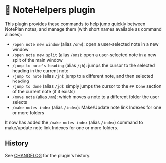 # 📙 NoteHelpers plugin
This plugin provides these commands to help jump quickly between NotePlan notes, and manage them (with short names available as command aliases):
- `/open note new window` (alias `/onw`): open a user-selected note in a new window
- `/open note new split` (alias `/ons`): open a user-selected note in a new split of the main window
- `/jump to note's heading` (alias `/jh`): jumps the cursor to the selected heading in the current note
- `/jump to note` (alias `/jn`): jump to a different note, and then selected heading
- `/jump to done` (alias `/jd`): simply jumps the cursor to the `## Done` section of the current note (if it exists)
- `/move note` (alias `/mn`): which moves a note to a different folder the user selects
- `/make notes index` (alias `/index`): Make/Update note link Indexes for one or more folders

It now has added the `/make notes index` (alias `/index`) command to make/update note link Indexes for one or more folders.

## History
See [CHANGELOG](CHANGELOG.md) for the plugin's history.

